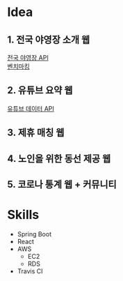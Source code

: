 # Idea

## 1. 전국 야영장 소개 웹
[전국 야영장 API](https://www.data.go.kr/data/15021139/openapi.do)  
[벤치마킹](https://www.culture.go.kr/data/application/applicationView.do?seq=453&gubun=A)  

## 2. 유튜브 요약 웹
[유튜브 데이터 API](https://developers.google.cn/youtube/v3/getting-started?hl=ko)

## 3. 제휴 매칭 웹

## 4. 노인을 위한 동선 제공 웹

## 5. 코로나 통계 웹 + 커뮤니티

# Skills
- Spring Boot
- React
- AWS
  - EC2
  - RDS
- Travis CI
